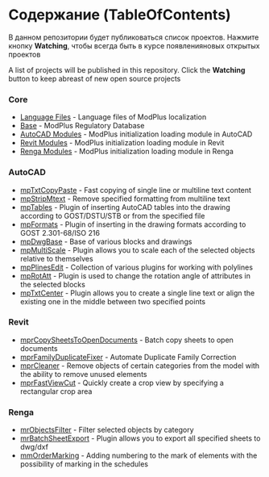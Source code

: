 # Содержание (TableOfContents)
В данном репозитории будет публиковаться список проектов. Нажмите кнопку **Watching**, чтобы всегда быть в курсе появленияновых открытых проектов

A list of projects will be published in this repository. Click the **Watching** button to keep abreast of new open source projects

### Core ###
- [Language Files](https://github.com/ModPlus-Software/Core_LanguageFiles) - Language files of ModPlus localization
- [Base](https://github.com/ModPlus-Software/Core_Base) - ModPlus Regulatory Database
- [AutoCAD Modules](https://github.com/ModPlus-Software/Core_AutoCAD_Modules) - ModPlus initialization loading module in AutoCAD
- [Revit Modules](https://github.com/ModPlus-Software/Core_Revit_Modules) - ModPlus initialization loading module in Revit
- [Renga Modules](https://github.com/ModPlus-Software/Core_Renga_Modules) - ModPlus initialization loading module in Renga

### AutoCAD ###
- [mpTxtCopyPaste](https://github.com/ModPlus-Software/AutoCAD_mpTxtCopyPaste) - Fast copying of single line or multiline text content
- [mpStripMtext](https://github.com/ModPlus-Software/AutoCAD_mpStripMtext) - Remove specified formatting from multiline text
- [mpTables](https://github.com/ModPlus-Software/AutoCAD_mpTables) - Plugin of inserting AutoCAD tables into the drawing according to GOST/DSTU/STB or from the specified file
- [mpFormats](https://github.com/ModPlus-Software/AutoCAD_mpFormats) - Plugin of inserting in the drawing formats according to GOST 2.301-68/ISO 216
- [mpDwgBase](https://github.com/ModPlus-Software/AutoCAD_mpDwbBase) - Base of various blocks and drawings
- [mpMultiScale](https://github.com/ModPlus-Software/AutoCAD_mpMultiScale) - Plugin allows you to scale each of the selected objects relative to themselves
- [mpPlinesEdit](https://github.com/ModPlus-Software/AutoCAD_mpPlinesEdit) - Collection of various plugins for working with polylines
- [mpRotAtt](https://github.com/ModPlus-Software/AutoCAD_mpRotAtt) - Plugin is used to change the rotation angle of attributes in the selected blocks
- [mpTxtCenter](https://github.com/ModPlus-Software/AutoCAD_mpTxtCenter) - Plugin allows you to create a single line text or align the existing one in the middle between two specified points
### Revit ###
- [mprCopySheetsToOpenDocuments](https://github.com/ModPlus-Software/Revit_mprCopySheetsToOpenDocuments) - Batch copy sheets to open documents
- [mprFamilyDuplicateFixer](https://github.com/ModPlus-Software/Revit_mprFamilyDuplicateFixer) - Automate Duplicate Family Correction
- [mprCleaner](https://github.com/ModPlus-Software/Revit_mprCleaner) - Remove objects of certain categories from the model with the ability to remove unused elements
- [mprFastViewCut](https://github.com/ModPlus-Software/Revit_mprFastViewCut) - Quickly create a crop view by specifying a rectangular crop area
### Renga ###
- [mrObjectsFilter](https://github.com/ModPlus-Software/Renga_mrObjectsFilter) - Filter selected objects by category
- [mrBatchSheetExport](https://github.com/ModPlus-Software/Renga_mrBatchSheetExport) - Plugin allows you to export all specified sheets to dwg/dxf
- [mmOrderMarking](https://github.com/ModPlus-Software/Revit_mmOrderMarking) - Adding numbering to the mark of elements with the possibility of marking in the schedules
